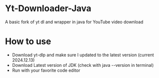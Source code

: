 # Yt-Downloader-Java
A basic fork of yt dl and wrapper in java for YouTube video download



# How to use
- Download yt-dlp and make sure I updated to the latest version (current 2024.12.13)
- Download Latest version of JDK   (check with java --version in terminal)
- Run with your favorite code editor
